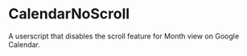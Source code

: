 # CalendarNoScroll
A userscript that disables the scroll feature for Month view on Google Calendar.
